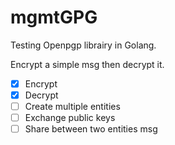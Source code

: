 # mgmtGPG
Testing Openpgp librairy in Golang.

Encrypt a simple msg then decrypt it.
- [x] Encrypt
- [x] Decrypt
- [ ] Create multiple entities
- [ ] Exchange public keys
- [ ] Share between two entities msg
